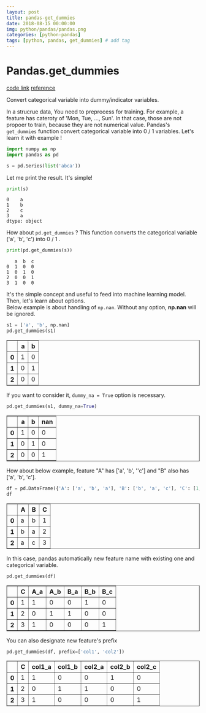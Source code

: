 ```yaml
---
layout: post
title: pandas-get_dummies
date: 2018-08-15 00:00:00
img: python/pandas/pandas.png
categories: [python-pandas] 
tags: [python, pandas, get_dummies] # add tag
---
```



# Pandas.get_dummies

[code link](http://nbviewer.jupyter.org/github/gaussian37/Python/blob/master/Data%20Analysis/pandas/pandas%20-%20get_dummies.ipynb)
[reference](https://pandas.pydata.org/pandas-docs/stable/generated/pandas.get_dummies.html)

Convert categorical variable into dummy/indicator variables.

In a strucrue data, You need to preprocess for training. For example, a feature has cateroty of 'Mon, Tue, ..., Sun'. In that case, those are not propoer to train, because they are not numerical value. Pandas's `get_dummies` function convert categorical variable into  0 / 1 variables. Let's learn it with example !


```python
import numpy as np
import pandas as pd

s = pd.Series(list('abca'))
```

Let me print the result. It's simple!


```python
print(s)
```

    0    a
    1    b
    2    c
    3    a
    dtype: object
    

How about `pd.get_dummies` ? This function converts the categorical variable ('a', 'b', 'c') into 0 / 1 .


```python
print(pd.get_dummies(s))
```

       a  b  c
    0  1  0  0
    1  0  1  0
    2  0  0  1
    3  1  0  0
    

It's the simple concept and useful to feed into machine learning model. Then, let's learn about options. <br>
Below example is about handling of `np.nan`. Without any option, **np.nan** will be ignored.


```python
s1 = ['a', 'b', np.nan]
pd.get_dummies(s1)
```




<div>
<style scoped>
    .dataframe tbody tr th:only-of-type {
        vertical-align: middle;
    }

    .dataframe tbody tr th {
        vertical-align: top;
    }

    .dataframe thead th {
        text-align: right;
    }
</style>
<table border="1" class="dataframe">
  <thead>
    <tr style="text-align: right;">
      <th></th>
      <th>a</th>
      <th>b</th>
    </tr>
  </thead>
  <tbody>
    <tr>
      <th>0</th>
      <td>1</td>
      <td>0</td>
    </tr>
    <tr>
      <th>1</th>
      <td>0</td>
      <td>1</td>
    </tr>
    <tr>
      <th>2</th>
      <td>0</td>
      <td>0</td>
    </tr>
  </tbody>
</table>
</div>



If you want to consider it, `dummy_na = True` option is necessary.


```python
pd.get_dummies(s1, dummy_na=True)
```




<div>
<style scoped>
    .dataframe tbody tr th:only-of-type {
        vertical-align: middle;
    }

    .dataframe tbody tr th {
        vertical-align: top;
    }

    .dataframe thead th {
        text-align: right;
    }
</style>
<table border="1" class="dataframe">
  <thead>
    <tr style="text-align: right;">
      <th></th>
      <th>a</th>
      <th>b</th>
      <th>nan</th>
    </tr>
  </thead>
  <tbody>
    <tr>
      <th>0</th>
      <td>1</td>
      <td>0</td>
      <td>0</td>
    </tr>
    <tr>
      <th>1</th>
      <td>0</td>
      <td>1</td>
      <td>0</td>
    </tr>
    <tr>
      <th>2</th>
      <td>0</td>
      <td>0</td>
      <td>1</td>
    </tr>
  </tbody>
</table>
</div>



How about below example, feature "A" has ['a', 'b', ''c'] and "B" also has ['a', 'b', 'c'].


```python
df = pd.DataFrame({'A': ['a', 'b', 'a'], 'B': ['b', 'a', 'c'], 'C': [1, 2, 3]})
df
```




<div>
<style scoped>
    .dataframe tbody tr th:only-of-type {
        vertical-align: middle;
    }

    .dataframe tbody tr th {
        vertical-align: top;
    }

    .dataframe thead th {
        text-align: right;
    }
</style>
<table border="1" class="dataframe">
  <thead>
    <tr style="text-align: right;">
      <th></th>
      <th>A</th>
      <th>B</th>
      <th>C</th>
    </tr>
  </thead>
  <tbody>
    <tr>
      <th>0</th>
      <td>a</td>
      <td>b</td>
      <td>1</td>
    </tr>
    <tr>
      <th>1</th>
      <td>b</td>
      <td>a</td>
      <td>2</td>
    </tr>
    <tr>
      <th>2</th>
      <td>a</td>
      <td>c</td>
      <td>3</td>
    </tr>
  </tbody>
</table>
</div>



In this case, pandas automatically new feature name with existing one and categorical variable.


```python
pd.get_dummies(df)
```




<div>
<style scoped>
    .dataframe tbody tr th:only-of-type {
        vertical-align: middle;
    }

    .dataframe tbody tr th {
        vertical-align: top;
    }

    .dataframe thead th {
        text-align: right;
    }
</style>
<table border="1" class="dataframe">
  <thead>
    <tr style="text-align: right;">
      <th></th>
      <th>C</th>
      <th>A_a</th>
      <th>A_b</th>
      <th>B_a</th>
      <th>B_b</th>
      <th>B_c</th>
    </tr>
  </thead>
  <tbody>
    <tr>
      <th>0</th>
      <td>1</td>
      <td>1</td>
      <td>0</td>
      <td>0</td>
      <td>1</td>
      <td>0</td>
    </tr>
    <tr>
      <th>1</th>
      <td>2</td>
      <td>0</td>
      <td>1</td>
      <td>1</td>
      <td>0</td>
      <td>0</td>
    </tr>
    <tr>
      <th>2</th>
      <td>3</td>
      <td>1</td>
      <td>0</td>
      <td>0</td>
      <td>0</td>
      <td>1</td>
    </tr>
  </tbody>
</table>
</div>



You can also designate new feature's prefix


```python
pd.get_dummies(df, prefix=['col1', 'col2'])
```




<div>
<style scoped>
    .dataframe tbody tr th:only-of-type {
        vertical-align: middle;
    }

    .dataframe tbody tr th {
        vertical-align: top;
    }

    .dataframe thead th {
        text-align: right;
    }
</style>
<table border="1" class="dataframe">
  <thead>
    <tr style="text-align: right;">
      <th></th>
      <th>C</th>
      <th>col1_a</th>
      <th>col1_b</th>
      <th>col2_a</th>
      <th>col2_b</th>
      <th>col2_c</th>
    </tr>
  </thead>
  <tbody>
    <tr>
      <th>0</th>
      <td>1</td>
      <td>1</td>
      <td>0</td>
      <td>0</td>
      <td>1</td>
      <td>0</td>
    </tr>
    <tr>
      <th>1</th>
      <td>2</td>
      <td>0</td>
      <td>1</td>
      <td>1</td>
      <td>0</td>
      <td>0</td>
    </tr>
    <tr>
      <th>2</th>
      <td>3</td>
      <td>1</td>
      <td>0</td>
      <td>0</td>
      <td>0</td>
      <td>1</td>
    </tr>
  </tbody>
</table>
</div>